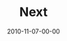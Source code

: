 ---
layout: message
category: message
series: "Game Change"
title: "Next"
date: 2010-11-07-00-00
message_id: 645
program: "http://s3.amazonaws.com/crossroads-media/documents/11_06-07_10Program.pdf"
description: "Brian Tome talks about the opportunity that is before us."
video: "http://s3.amazonaws.com/crossroads-media/messages/video/gamechange05.mp4"
video-duration: "47:34"
yt-video-id: "Hq4VjetYgDo"
video-image: "http://s3.amazonaws.com/crossroads-media/images/gamechange05_still.jpg"
sc-permalink-url: "http://soundcloud.com/crdschurch/game-change-next"
audio: "http://s3.amazonaws.com/crossroads-media/messages/audio/gamechange05.mp3"
audio-duration: "47:28"
tag: 
 - tome
 - campaign
 - game-change
 - india
 - program
explicit: false
---